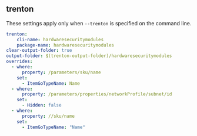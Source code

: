 
## trenton

These settings apply only when `--trenton` is specified on the command line.

``` yaml $(trenton)
trenton:
    cli-name: hardwaresecuritymodules
    package-name: hardwaresecuritymodules
clear-output-folder: true
output-folder: $(trenton-output-folder)/hardwaresecuritymodules
overrides:
  - where:
      property: /parameters/sku/name
    set:
      - ItemGoTypeName: Name
  - where:
      property: /parameters/properties/networkProfile/subnet/id
    set:
      - Hidden: false
  - where:
      property: //sku/name
    set:
      - ItemGoTypeName: "Name"
```
